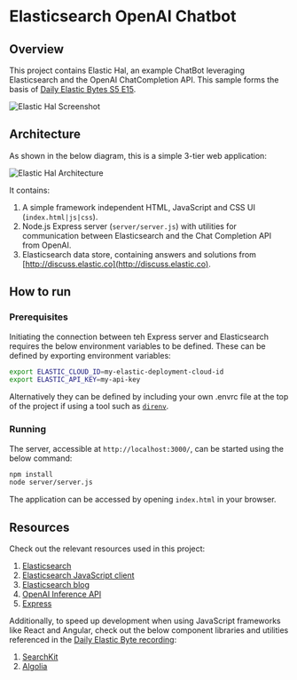 # Elasticsearch OpenAI Chatbot

## Overview

This project contains Elastic Hal, an example ChatBot leveraging Elasticsearch and the OpenAI ChatCompletion API. This sample forms the basis of [Daily Elastic Bytes S5 E15](https://youtube-todo).

![Elastic Hal Screenshot](./public/images/screenshot.png)

## Architecture

As shown in the below diagram, this is a simple 3-tier web application:

![Elastic Hal Architecture](./public/images/architecture.png)

It contains: 

1. A simple framework independent HTML, JavaScript and CSS UI (`index.html|js|css`). 
2. Node.js Express server (`server/server.js`) with utilities for communication between Elasticsearch and the Chat Completion API from OpenAI.
3. Elasticsearch data store, containing answers and solutions from [http://discuss.elastic.co](http://discuss.elastic.co).

## How to run

### Prerequisites

Initiating the connection between teh Express server and Elasticsearch requires the below environment variables to be defined. These can be defined by exporting environment variables:

```sh
export ELASTIC_CLOUD_ID=my-elastic-deployment-cloud-id
export ELASTIC_API_KEY=my-api-key
```

Alternatively they can be defined by including your own .envrc file at the top of the project if using a tool such as [`direnv`](https://direnv.net/).

### Running

The server, accessible at `http://localhost:3000/`, can be started using the below command:

```bash
npm install
node server/server.js
```

The application can be accessed by opening `index.html` in your browser.

## Resources

Check out the relevant resources used in this project:

1. [Elasticsearch]()
2. [Elasticsearch JavaScript client]()
3. [Elasticsearch blog]()
4. [OpenAI Inference API]()
5. [Express]()

Additionally, to speed up development when using JavaScript frameworks like React and Angular, check out the below component libraries and utilities referenced in the [Daily Elastic Byte recording]():

1. [SearchKit]()
2. [Algolia]()